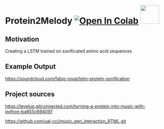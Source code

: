 # Protein2Melody [![Open In Colab](https://colab.research.google.com/assets/colab-badge.svg)](https://colab.research.google.com/drive/1JwABUN3e1vFwxBeaW_6oF1Jiwjw7smsj?usp=sharing)  <img src="https://media.giphy.com/media/bgpHJf7pO53Zm/giphy.gif" width="60" height="60"/>





## Motivation 


Creating a LSTM trained on sonificated amino acid sequences



## Example Output 

https://soundcloud.com/fabio-rovai/lstm-protein-sonification


## Project sources 


https://levelup.gitconnected.com/turning-a-protein-into-music-with-python-ba655c694097

https://github.com/ual-cci/music_gen_interaction_RTML.git 

